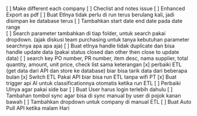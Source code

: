 [ ] Make different each company
[ ] Checlist and notes issue 
[ ] Enhanced Export as pdf 
[ ] Buat Etlnya tidak perlu di run terus berulang kali, jadi disimpan ke database terus
[ ] Tambahkan start date end date pada date range  
[ ] Search parameter tambahkan di tiap folder, untuk search pakai dropdown. (ajak diskusi team purchasing untuk tanya kebutuhan parameter searchnya apa apa aja)
[ ] Buat etlnya handle tidak duplicate dan bisa handle update data (pakai status closed dan other then close to update data)
[ ] search key PO number, PR number, item desc, nama supplier, total quantity, amount, unit price, check list sama keterangan 
[x] perbaiki ETL (get data dari API dan store ke database) biar bisa tarik data dari beberapa bulan
[x] Switch ETL Pakai API biar bisa run ETL tanpa wifi PT
[x] Buat trigger api AI untuk classificationnya otomatis ketika run ETL
[ ] Perbaiki UInya agar pakai side bar
[ ] Buat User harus login terlebih dahulu 
[ ] Tambahan tombol sync agar bisa di sync manual by user di pojok kanan bawah 
[ ] Tambahkan dropdown untuk company di manual ETL
[ ] Buat Auto Pull API ketika malam Hari 